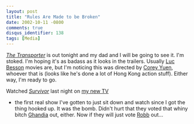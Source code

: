 ```yaml
---
layout: post
title: "Rules Are Made to be Broken"
date: 2002-10-11 -0800
comments: true
disqus_identifier: 138
tags: [Media]
---
```

[*The Transporter*](http://www.transportermovie.com) is out tonight and
my dad and I will be going to see it. I'm stoked. I'm hoping it's as
badass as it looks in the trailers. Usually [Luc
Besson](http://us.imdb.com/Name?Besson,+Luc) movies are, but I'm
noticing this was directed by [Corey
Yuen](http://us.imdb.com/Name?Yuen,%20Corey), whoever that is (looks
like he's done a lot of Hong Kong action stuff). Either way, I'm ready
to go.
 
 Watched [*Survivor*](http://www.cbs.com/primetime/survivor5/) last
night on [my new
TV](http://www.sonystyle.com/home/item.jsp?hierc=9685x9800x9801&catid=9801&itemid=36589&type=o)
- the first real show I've gotten to just sit down and watch since I got
the thing hooked up. It was the bomb. Didn't hurt that they voted that
whiny bitch
[Ghandia](http://www.cbs.com/primetime/survivor5/survivors/bios/ghandia.shtml)
out, either. Now if they will just vote
[Robb](http://www.cbs.com/primetime/survivor5/survivors/bios/robb.shtml)
out...
